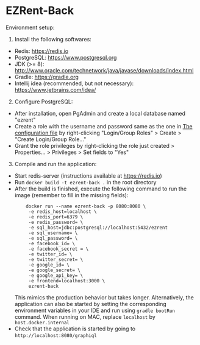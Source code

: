 # EZRent-Back

Environment setup:

1. Install the following softwares:
  * Redis: https://redis.io
  * PostgreSQL: https://www.postgresql.org
  * JDK (>= 8): http://www.oracle.com/technetwork/java/javase/downloads/index.html
  * Gradle: https://gradle.org
  * Intellij idea (recommended, but not necessary): https://www.jetbrains.com/idea/
2. Configure PostgreSQL:
  * After installation, open PgAdmin and create a local database named "ezrent"
  * Create a role with the username and password same as the one in [The configuration file](./src/main/resources/application-development.properties) by right-clicking "Login/Group Roles" > Create > "Create Login/Group Role..."
  * Grant the role privileges by right-clicking the role just created > Properties... > Privileges > Set fields to "Yes"
3. Compile and run the application:
  * Start redis-server (instructions available at https://redis.io)
  * Run `docker build -t ezrent-back .` in the root directory
  * After the build is finished, execute the following command to run the image (remember to fill in the missing fields):
    ```
        docker run --name ezrent-back -p 8080:8080 \
         -e redis_host=localhost \
         -e redis_port=6379 \
         -e redis_password= \
         -e sql_host=jdbc:postgresql://localhost:5432/ezrent
         -e sql_username= \
         -e sql_password= \
         -e facebook_id= \
         -e facebook_secret = \
         -e twitter_id= \
         -e twitter_secret= \
         -e google_id= \
         -e google_secret= \
         -e google_api_key= \
         -e frontend=localhost:3000 \
         ezrent-back
    ```
    This mimics the production behavior but takes longer. Alternatively, the application can also be started by setting the corresponding environment variables in your IDE and run using `gradle bootRun` command.
    When running on MAC, replace `localhost` by `host.docker.internal`
  * Check that the application is started by going to `http://localhost:8080/graphiql`
